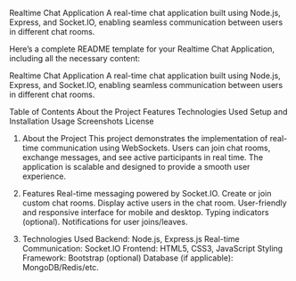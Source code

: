 Realtime Chat Application
A real-time chat application built using Node.js, Express, and Socket.IO, enabling seamless communication between users in different chat rooms.


Here’s a complete README template for your Realtime Chat Application, including all the necessary content:

Realtime Chat Application
A real-time chat application built using Node.js, Express, and Socket.IO, enabling seamless communication between users in different chat rooms.

Table of Contents
About the Project
Features
Technologies Used
Setup and Installation
Usage
Screenshots
License
1. About the Project
This project demonstrates the implementation of real-time communication using WebSockets. Users can join chat rooms, exchange messages, and see active participants in real time. The application is scalable and designed to provide a smooth user experience.

2. Features
Real-time messaging powered by Socket.IO.
Create or join custom chat rooms.
Display active users in the chat room.
User-friendly and responsive interface for mobile and desktop.
Typing indicators (optional).
Notifications for user joins/leaves.
3. Technologies Used
Backend: Node.js, Express.js
Real-time Communication: Socket.IO
Frontend: HTML5, CSS3, JavaScript
Styling Framework: Bootstrap (optional)
Database (if applicable): MongoDB/Redis/etc.
